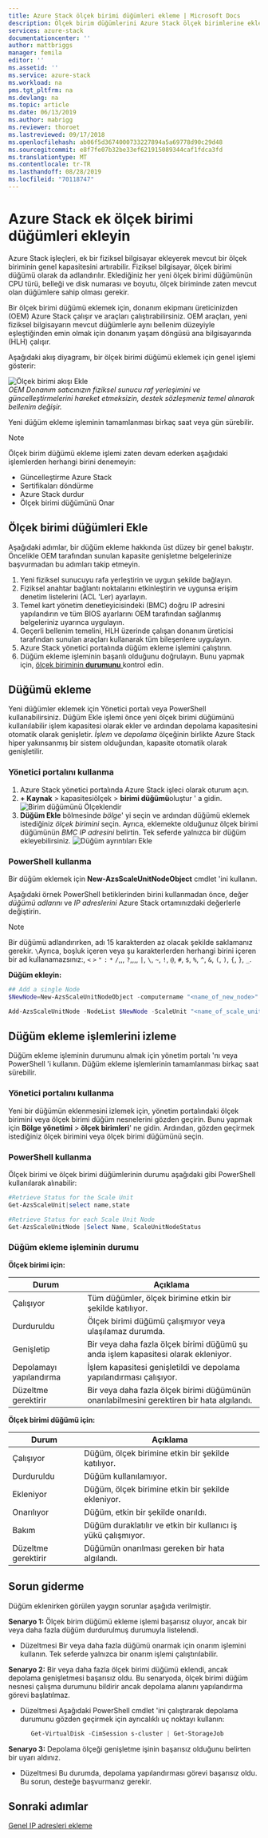 ```yaml
---
title: Azure Stack ölçek birimi düğümleri ekleme | Microsoft Docs
description: Ölçek birim düğümlerini Azure Stack ölçek birimlerine ekleme hakkında bilgi edinin.
services: azure-stack
documentationcenter: ''
author: mattbriggs
manager: femila
editor: ''
ms.assetid: ''
ms.service: azure-stack
ms.workload: na
pms.tgt_pltfrm: na
ms.devlang: na
ms.topic: article
ms.date: 06/13/2019
ms.author: mabrigg
ms.reviewer: thoroet
ms.lastreviewed: 09/17/2018
ms.openlocfilehash: ab06f5d3674000733227894a5a69778d90c29d48
ms.sourcegitcommit: e8f7fe07b32be33ef621915089344caf1fdca3fd
ms.translationtype: MT
ms.contentlocale: tr-TR
ms.lasthandoff: 08/28/2019
ms.locfileid: "70118747"
---
```

# <a name="add-additional-scale-unit-nodes-in-azure-stack"></a>Azure Stack ek ölçek birimi düğümleri ekleyin

Azure Stack işleçleri, ek bir fiziksel bilgisayar ekleyerek mevcut bir ölçek biriminin genel kapasitesini artırabilir. Fiziksel bilgisayar, ölçek birimi düğümü olarak da adlandırılır. Eklediğiniz her yeni ölçek birimi düğümünün CPU türü, belleği ve disk numarası ve boyutu, ölçek biriminde zaten mevcut olan düğümlere sahip olması gerekir.

Bir ölçek birimi düğümü eklemek için, donanım ekipmanı üreticinizden (OEM) Azure Stack çalışır ve araçları çalıştırabilirsiniz. OEM araçları, yeni fiziksel bilgisayarın mevcut düğümlerle aynı bellenim düzeyiyle eşleştiğinden emin olmak için donanım yaşam döngüsü ana bilgisayarında (HLH) çalışır.

Aşağıdaki akış diyagramı, bir ölçek birimi düğümü eklemek için genel işlemi gösterir:

![Ölçek birimi akışı Ekle](media/azure-stack-add-scale-node/add-node-flow.png)
<br> *OEM Donanım satıcınızın fiziksel sunucu raf yerleşimini ve güncelleştirmelerini hareket etmeksizin, destek sözleşmeniz temel alınarak bellenim değişir.*

Yeni düğüm ekleme işleminin tamamlanması birkaç saat veya gün sürebilir.

> [!Note]  
> Ölçek birim düğümü ekleme işlemi zaten devam ederken aşağıdaki işlemlerden herhangi birini denemeyin:
>
>  - Güncelleştirme Azure Stack
>  - Sertifikaları döndürme
>  - Azure Stack durdur
>  - Ölçek birimi düğümünü Onar


## <a name="add-scale-unit-nodes"></a>Ölçek birimi düğümleri Ekle

Aşağıdaki adımlar, bir düğüm ekleme hakkında üst düzey bir genel bakıştır. Öncelikle OEM tarafından sunulan kapasite genişletme belgelerinize başvurmadan bu adımları takip etmeyin.

1. Yeni fiziksel sunucuyu rafa yerleştirin ve uygun şekilde bağlayın. 
2. Fiziksel anahtar bağlantı noktalarını etkinleştirin ve uygunsa erişim denetim listelerini (ACL 'Ler) ayarlayın.
3. Temel kart yönetim denetleyicisindeki (BMC) doğru IP adresini yapılandırın ve tüm BIOS ayarlarını OEM tarafından sağlanmış belgeleriniz uyarınca uygulayın.
4. Geçerli bellenim temelini, HLH üzerinde çalışan donanım üreticisi tarafından sunulan araçları kullanarak tüm bileşenlere uygulayın.
5. Azure Stack yönetici portalında düğüm ekleme işlemini çalıştırın.
6. Düğüm ekleme işleminin başarılı olduğunu doğrulayın. Bunu yapmak için, [ölçek biriminin **durumunu** ](#monitor-add-node-operations)kontrol edin. 

## <a name="add-the-node"></a>Düğümü ekleme

Yeni düğümler eklemek için Yönetici portalı veya PowerShell kullanabilirsiniz. Düğüm Ekle işlemi önce yeni ölçek birimi düğümünü kullanılabilir işlem kapasitesi olarak ekler ve ardından depolama kapasitesini otomatik olarak genişletir. *İşlem* ve *depolama* ölçeğinin birlikte Azure Stack hiper yakınsanmış bir sistem olduğundan, kapasite otomatik olarak genişletilir.

### <a name="use-the-admin-portal"></a>Yönetici portalını kullanma

1. Azure Stack yönetici portalında Azure Stack işleci olarak oturum açın.
2. **+ Kaynak** > kapasitesiölçek > **birimi düğümü**oluştur ' a gidin.
   ![Birim düğümünü Ölçeklendir](media/azure-stack-add-scale-node/select-node1.png)
3. **Düğüm Ekle** bölmesinde *bölge*' yi seçin ve ardından düğümü eklemek istediğiniz *ölçek birimini* seçin. Ayrıca, eklemekte olduğunuz ölçek birimi düğümünün *BMC IP adresini* belirtin. Tek seferde yalnızca bir düğüm ekleyebilirsiniz.
   ![Düğüm ayrıntıları Ekle](media/azure-stack-add-scale-node/select-node2.png)
 

### <a name="use-powershell"></a>PowerShell kullanma

Bir düğüm eklemek için **New-AzsScaleUnitNodeObject** cmdlet 'ini kullanın.  

Aşağıdaki örnek PowerShell betiklerinden birini kullanmadan önce, değer *düğümü adlarını* ve *IP adreslerini* Azure Stack ortamınızdaki değerlerle değiştirin.

  > [!Note]  
  > Bir düğümü adlandırırken, adı 15 karakterden az olacak şekilde saklamanız gerekir. `\`Ayrıca, boşluk içeren veya şu karakterlerden herhangi birini içeren bir ad kullanamazsınız:, `<` `>` `"` `:` `*` `/`,,, `?`,,,, `|`, `\`, `~`, `!`, `@`, `#`, `$`, `%`, `^`, `&`, `(`, `)`, `{`, `}`, `_`.

**Düğüm ekleyin:**
  ```powershell
  ## Add a single Node 
  $NewNode=New-AzsScaleUnitNodeObject -computername "<name_of_new_node>" -BMCIPv4Address "<BMCIP_address_of_new_node>" 
 
  Add-AzsScaleUnitNode -NodeList $NewNode -ScaleUnit "<name_of_scale_unit_cluster>" 
  ```  

## <a name="monitor-add-node-operations"></a>Düğüm ekleme işlemlerini izleme 
Düğüm ekleme işleminin durumunu almak için yönetim portalı 'nı veya PowerShell 'i kullanın. Düğüm ekleme işlemlerinin tamamlanması birkaç saat sürebilir.

### <a name="use-the-admin-portal"></a>Yönetici portalını kullanma 
Yeni bir düğümün eklenmesini izlemek için, yönetim portalındaki ölçek birimini veya ölçek birimi düğüm nesnelerini gözden geçirin. Bunu yapmak için **Bölge yönetimi** > **ölçek birimleri**' ne gidin. Ardından, gözden geçirmek istediğiniz ölçek birimini veya ölçek birimi düğümünü seçin. 

### <a name="use-powershell"></a>PowerShell kullanma
Ölçek birimi ve ölçek birimi düğümlerinin durumu aşağıdaki gibi PowerShell kullanılarak alınabilir:
  ```powershell
  #Retrieve Status for the Scale Unit
  Get-AzsScaleUnit|select name,state
 
  #Retrieve Status for each Scale Unit Node
  Get-AzsScaleUnitNode |Select Name, ScaleUnitNodeStatus
```

### <a name="status-for-the-add-node-operation"></a>Düğüm ekleme işleminin durumu 
**Ölçek birimi için:**

|Durum               |Açıklama  |
|---------------------|---------|
|Çalışıyor              |Tüm düğümler, ölçek birimine etkin bir şekilde katılıyor.|
|Durduruldu              |Ölçek birimi düğümü çalışmıyor veya ulaşılamaz durumda.|
|Genişletip            |Bir veya daha fazla ölçek birimi düğümü şu anda işlem kapasitesi olarak ekleniyor.|
|Depolamayı yapılandırma  |İşlem kapasitesi genişletildi ve depolama yapılandırması çalışıyor.|
|Düzeltme gerektirir |Bir veya daha fazla ölçek birimi düğümünün onarılabilmesini gerektiren bir hata algılandı.|


**Ölçek birimi düğümü için:**

|Durum                |Açıklama  |
|----------------------|---------|
|Çalışıyor               |Düğüm, ölçek birimine etkin bir şekilde katılıyor.|
|Durduruldu               |Düğüm kullanılamıyor.|
|Ekleniyor                |Düğüm, ölçek birimine etkin bir şekilde ekleniyor.|
|Onarılıyor             |Düğüm, etkin bir şekilde onarıldı.|
|Bakım           |Düğüm duraklatılır ve etkin bir kullanıcı iş yükü çalışmıyor. |
|Düzeltme gerektirir  |Düğümün onarılması gereken bir hata algılandı.|


## <a name="troubleshooting"></a>Sorun giderme
Düğüm eklenirken görülen yaygın sorunlar aşağıda verilmiştir. 

**Senaryo 1:**  Ölçek birim düğümü ekleme işlemi başarısız oluyor, ancak bir veya daha fazla düğüm durdurulmuş durumuyla listelendi.  
- Düzeltmesi Bir veya daha fazla düğümü onarmak için onarım işlemini kullanın. Tek seferde yalnızca bir onarım işlemi çalıştırılabilir.

**Senaryo 2:** Bir veya daha fazla ölçek birimi düğümü eklendi, ancak depolama genişletmesi başarısız oldu. Bu senaryoda, ölçek birimi düğüm nesnesi çalışma durumunu bildirir ancak depolama alanını yapılandırma görevi başlatılmaz.  
- Düzeltmesi Aşağıdaki PowerShell cmdlet 'ini çalıştırarak depolama durumunu gözden geçirmek için ayrıcalıklı uç noktayı kullanın:
  ```powershell
     Get-VirtualDisk -CimSession s-cluster | Get-StorageJob
  ```
 
**Senaryo 3:** Depolama ölçeği genişletme işinin başarısız olduğunu belirten bir uyarı aldınız.  
- Düzeltmesi Bu durumda, depolama yapılandırması görevi başarısız oldu. Bu sorun, desteğe başvurmanız gerekir.


## <a name="next-steps"></a>Sonraki adımlar 
[Genel IP adresleri ekleme](azure-stack-add-ips.md) 
